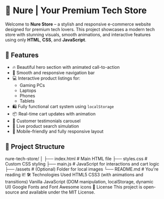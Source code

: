# 🛒 Nure | Your Premium Tech Store

Welcome to **Nure Store** – a stylish and responsive e-commerce website designed for premium tech lovers. This project showcases a modern tech store with stunning visuals, smooth animations, and interactive features using only **HTML**, **CSS**, and **JavaScript**.

## 🌟 Features

- 🔥 Beautiful hero section with animated call-to-action
- 🧭 Smooth and responsive navigation bar
- 💻 Interactive product listings for:
  - Gaming PCs
  - Laptops
  - Phones
  - Tablets
- 🛍️ Fully functional cart system using `localStorage`
- 📦 Real-time cart updates with animation
- 💬 Customer testimonials carousel
- 🔎 Live product search simulation
- 📱 Mobile-friendly and fully responsive layout

## 📂 Project Structure
nure-tech-store/
│
├── index.html # Main HTML file
├── styles.css # Custom CSS styling
├── main.js # JavaScript for interactions and cart logic
├── /assets # (Optional) Folder for local images
└── README.md # You're reading it!
🛠️ Technologies Used
HTML5
CSS3 (with animations and transitions)
Vanilla JavaScript (DOM manipulation, localStorage, dynamic UI)
Google Fonts and Font Awesome icons
📃 License
This project is open-source and available under the MIT License.
